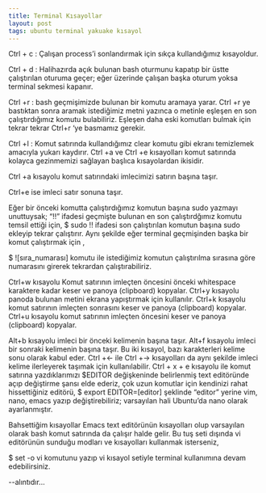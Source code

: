 ```yaml
---
title: Terminal Kısayollar
layout: post
tags: ubuntu terminal yakuake kısayol
---
```


Ctrl + c : Çalışan process’i sonlandırmak için sıkça kullandığımız kısayoldur.

Ctrl + d : Halihazırda açık bulunan bash oturmunu kapatıp bir üstte çalıştırılan oturuma geçer; eğer üzerinde çalışan başka oturum yoksa terminal sekmesi kapanır.

Ctrl +r : bash geçmişimizde bulunan bir komutu aramaya yarar. Ctrl +r ye bastıktan sonra aramak istediğimiz metni yazınca o metinle eşleşen en son çalıştırdığımız komutu bulabiliriz. Eşleşen daha eski komutları bulmak için tekrar tekrar Ctrl+r ‘ye basmamız gerekir.

Ctrl +l : Komut satırında kullandığımız clear komutu gibi ekranı temizlemek amacıyla yukarı kaydırır.
Ctrl +a ve Ctrl +e kısayolları komut satırında kolayca gezinmemizi sağlayan başlıca kısayolardan ikisidir. 

Ctrl +a kısayolu komut satırındaki imlecimizi satırın başına taşır. 

Ctrl+e ise imleci satır sonuna taşır.

Eğer bir önceki komutta çalıştırdığımız komutun başına sudo yazmayı unuttuysak; “!!” ifadesi geçmişte bulunan en son çalıştırdğımız komutu temsil ettiği için,
$ sudo !!
ifadesi son çalıştırılan komutun başına sudo ekleyip tekrar çalıştırır. Aynı şekilde eğer terminal geçmişinden başka bir komut çalıştırmak için ,

$ ![sıra_numarası]
komutu ile istediğimiz komutun çalıştırılma sırasına göre numarasını girerek tekrardan çalıştırabiliriz.

Ctrl+w kısayolu Komut satırının imleçten öncesini önceki whitespace karaktere kadar keser ve panoya (clipboard) kopyalar.
Ctrl+y kısayolu panoda bulunan metini ekrana yapıştırmak için kullanılır.
Ctrl+k kısayolu komut satırının imleçten sonrasını keser ve panoya (clipboard) kopyalar.
Ctrl+u kısayolu komut satırının imleçten öncesini keser ve panoya (clipboard) kopyalar.

Alt+b kısayolu imleci bir önceki kelimenin başına taşır. Alt+f kısayolu imleci bir sonraki kelimenin başına taşır. Bu iki kısayol, bazı karakterleri kelime sonu olarak kabul eder.
Ctrl +← ile Ctrl +→ kısayolları da aynı şekilde imleci kelime ilerleyerek taşımak için kullanılabilir.
Ctrl + x + e kısayolu ile komut satırına yazdıklarımızı $EDITOR değişkeninde belirlenmiş text editöründe açıp değiştirme şansı elde ederiz, çok uzun komutlar için kendinizi rahat hissettiğiniz editörü,
$ export EDITOR=[editor]
şeklinde “editor” yerine vim, nano, emacs yazıp değiştirebiliriz; varsayılan hali Ubuntu’da nano olarak ayarlanmıştır.


Bahsettiğim kısayollar Emacs text editörünün kısayolları olup varsayılan olarak bash komut satırında da çalışır halde gelir. Bu tuş seti dışında vi editörünün sunduğu modları ve kısayolları kullanmak isterseniz,

$ set -o vi
komutunu yazıp vi kısayol setiyle terminal kullanımına devam edebilirsiniz.

--alıntıdır...